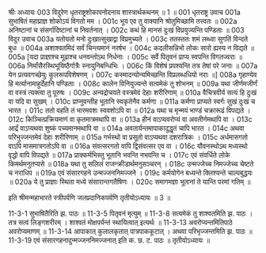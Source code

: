 श्रीः
अध्यायः 003
विदुरेण धृतराष्ट्रशोकापनोदनाय शास्त्रार्थकथनम् ॥ 1 ॥
001	धृतराष्ट्र उवाच 
001a	सुभाषितं महाप्राज्ञ शोकोऽयं विगतो मम ।
001c	भूय एव तु वाक्यानि श्रोतुमिच्छामि तत्त्वतः ॥
002a	अनिष्टानां च संसर्गादिष्टानां च निवर्तनात् ।
002c	कथं हि मानसं दुःखं विप्रयुज्यन्ति पण्डिताः ॥
003	विदुर उवाच 
003a	यतोयतो मनो दुःखात्सुखाद्वा विप्रमुच्यते ।
003c	ततस्ततः शमं लब्ध्वा सुगतिं विन्दते बुधः ॥
004a	अशाश्वतमिदं सर्वं चिन्त्यमानं नरर्षभ ।
004c	कदलीसन्निभो लोकः सारो ह्यस्य न विद्यते ॥
005a	[यदा प्राज्ञाश्च मूढाश्च धनवन्तोऽथ निर्धनाः ।
005c	सर्वे पितृवनं प्राप्य स्वपन्ति विगतज्वराः ॥
006a	निर्मांसैरस्थिभूयिष्ठैर्गात्रैः स्नायुनिबन्धिभिः ।
006c	किं विशेषं प्रपश्यन्ति तत्र तेषां परे जनाः ॥
007a	येन प्रत्यवगच्छेयुः कुलरूपविशेषणम् ।
007c	कस्मादन्योन्यमिच्छन्ति विप्रलब्धधियो नराः ॥]
008a	गृहाण्येव हि मर्त्यानामाहुर्देहानि पण्डिताः ।
008c	कालेन विनियुज्यन्ते सत्वमेकं तु शोभनम् ॥
009a	यथा जीर्णमजीर्णं वा वस्त्रं त्यक्त्वा तु पूरुषः ।
009c	अन्यद्रोचयते वस्त्रमेवं देहाः शरीरिणाम् ॥
010a	वैचित्रवीर्य सत्यं हि दुःखं वा यदि वा सुखम् ।
010c	प्राप्नुवन्तीह भूतानि स्वकृतेनैव कर्मणा ॥
011a	कर्मणा प्राप्यते स्वर्गः सुखं दुःखं च भारत ।
011c	ततो वहति तं भारमवशः स्ववशोऽपि वा ॥
012a	यथा च मृन्मयं भाण्डं चक्रारूढं विपद्यते ।
012c	किञ्चित्प्रक्रियमाणं वा कृतमात्रमथापि वा ॥
013a	हीनं वाऽप्यवरोप्यं वा अवतीर्णमथापि वा ।
013c	आर्द्रं वाऽप्यथवा शुष्कं पच्यमानमथापि वा ॥
014a	अवतार्यन्तमापाकादुद्धृतं चापि भारत ।
014c	अथवा परिभुज्जन्तमेवं देहाः शरीरिणाम् ॥
015a	गर्भस्थो वा प्रसूतो वाऽप्यथवा दशरात्रिकः ।
015c	अर्धमासगतो वाऽपि मासमात्रगतोऽपि वा ॥
016a	संवत्सरगतो वापि द्विसंवत्सर एव वा ।
016c	यौवनस्थोऽथ मध्यस्थो वृद्धो वापि विपद्यते ॥
017a	प्राक्कर्मभिस्तु भूतानि भवन्ति नभवन्ति च ।
017c	एवं संवर्धिते लोके किमर्थमनुतप्यसे ॥
018a	यथा तु सलिलं राजन्क्रीडार्थमनुसञ्चरन् ।
018c	उन्मज्जेच्च निमज्जेच्च चेष्टते च नराधिप ॥
019a	एवं संसारगहने उन्मज्जननिमज्जने ।
019c	कर्मयोगेन बध्यन्ते क्लिश्यन्ते चाल्पबुद्धयः ॥
020a	ये तु प्राज्ञाः स्थिता मध्ये संसारान्तगतैषिणः ।
020c	समागमज्ञा भूतानां ते यान्ति परमां गतिम् ॥ 

इति श्रीमन्महाभारते स्त्रीपर्वणि जलप्रदानिकपर्वणि तृतीयोऽध्यायः ॥ 3 ॥

11-3-1 सुभाषितैरिति झ. पाठः ॥ 11-3-5 पितृवनं मृत्युम् ॥ 11-3-8 सत्वमेकं तु शाश्वतमिति झ. पाठः । तत्र सत्वं लिङ्गशरीरम् । शाश्वतं मोक्षपर्यन्तं स्थायित्वात् इत्यर्थः ॥ 11-3-13 अवरोप्यन्तमितिपाठे अवरोप्यमाणम् ॥ 11-3-14 आपाकात् कुलालकृतात् पात्रपाककूटात् । अथवा परिभृज्जन्तमिति झ. पाठः ॥ 11-3-19 एवं संसारगहनादुन्मज्जननिमज्जनात् इति क. छ. ट. पाठः ॥ तृतीयोऽध्यायः ॥
